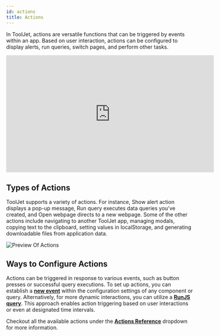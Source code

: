 ```yaml
---
id: actions
title: Actions
---
```


In ToolJet, actions are versatile functions that can be triggered by events within an app. Based on user interaction, actions can be configured to display alerts, run queries, switch pages, and perform other tasks. 

<div class="video-container">
    <iframe width="560" height="315" src="https://www.youtube.com/embed/yFN42xOBVIk?si=QySrIr6Aa_x91b8j&rel=0" frameborder="0" allow="accelerometer; autoplay; encrypted-media; gyroscope; picture-in-picture" allowfullscreen></iframe>
</div>

<div style={{paddingTop:'24px', paddingBottom:'24px'}}>

## Types of Actions
ToolJet supports a variety of actions. For instance, Show alert action displays a pop-up message, Run query executes data queries you've created, and Open webpage directs to a new webpage. Some of  the other actions include navigating to another ToolJet app, managing modals, copying text to the clipboard, setting values in localStorage, and generating downloadable files from application data.  

<div style={{textAlign: 'center'}}>
    <img className="screenshot-full" src="/img/tooljet-concepts/actions/actions-preview.png" alt="Preview Of Actions" />
</div>

</div>

<div style={{paddingTop:'24px', paddingBottom:'24px'}}>

## Ways to Configure Actions

Actions can be triggered in response to various events, such as button presses or successful query executions. To set up actions, you can establish a **[new event](../tooljet-concepts/what-are-events/)** within the configuration settings of any component or query. Alternatively, for more dynamic interactions, you can utilize a **[RunJS query](../how-to/run-actions-from-runjs/)**. This approach enables action triggering based on user interactions or even at designated time intervals.

</div>

Checkout all the available actions under the **[Actions Reference](../actions/show-alert)** dropdown for more information.
